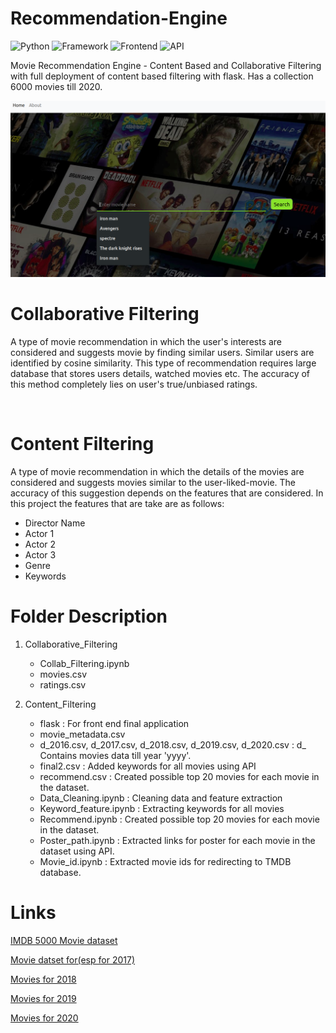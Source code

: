 # Recommendation-Engine

![Python](https://img.shields.io/badge/platform-python-green)
![Framework](https://img.shields.io/badge/framework-flask-orange)
![Frontend](https://img.shields.io/badge/frontend-HTML%2FCSS-blue)
![API](https://img.shields.io/badge/API-TMDB-fcba03)

Movie Recommendation Engine - Content Based and Collaborative Filtering with full deployment of content based filtering with flask. Has a collection 6000 movies till 2020.

![image](preview.png)

# Collaborative Filtering #

A type of movie recommendation in which the user's interests are considered and suggests movie by finding similar users. Similar users are identified by cosine similarity. This type of recommendation requires large database that stores users details, watched movies etc. The accuracy of this method completely lies on user's true/unbiased ratings.

<br>

# Content Filtering #

A type of movie recommendation in which the details of the movies are considered and suggests movies similar to the user-liked-movie. The accuracy of this suggestion depends on the features that are considered. In this project the features that are take are as follows:

- Director Name
- Actor 1
- Actor 2
- Actor 3
- Genre
- Keywords


# Folder Description #
1. Collaborative_Filtering
    - Collab_Filtering.ipynb
    - movies.csv
    - ratings.csv
 
2. Content_Filtering
    - flask : For front end final application
    - movie_metadata.csv
    - d_2016.csv, d_2017.csv, d_2018.csv, d_2019.csv, d_2020.csv : d_<yyyy> Contains movies data till year 'yyyy'.
    - final2.csv : Added keywords for all movies using API
    - recommend.csv : Created possible top 20 movies for each movie in the dataset.
    - Data_Cleaning.ipynb : Cleaning data and feature extraction
    - Keyword_feature.ipynb : Extracting keywords for all movies
    - Recommend.ipynb : Created possible top 20 movies for each movie in the dataset.
    - Poster_path.ipynb : Extracted links for poster for each movie in the dataset using API.
    - Movie_id.ipynb : Extracted movie ids for redirecting to TMDB database.
  
# Links #

[IMDB 5000 Movie dataset](https://www.kaggle.com/carolzhangdc/imdb-5000-movie-dataset)

[Movie datset for(esp for 2017)](https://www.kaggle.com/rounakbanik/the-movies-dataset)

[Movies for 2018](https://en.wikipedia.org/wiki/List_of_American_films_of_2018)

[Movies for 2019](https://en.wikipedia.org/wiki/List_of_American_films_of_2019)

[Movies for 2020](https://en.wikipedia.org/wiki/List_of_American_films_of_2020)
